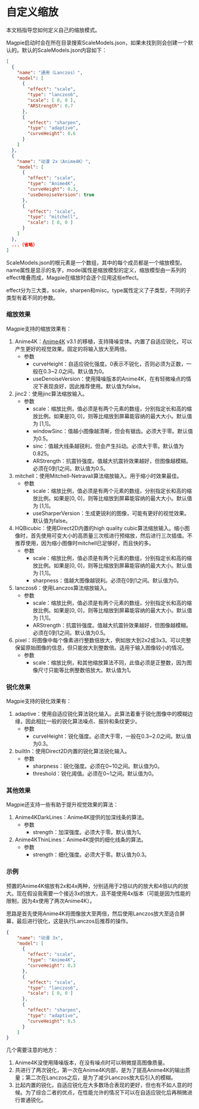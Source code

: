 # 自定义缩放

本文档指导您如何定义自己的缩放模式。

Magpie启动时会在所在目录搜索ScaleModels.json，如果未找到则会创建一个默认的。默认的ScaleModels.json内容如下：

```json
[
  {
    "name": "通用（Lanczos）",
    "model": [
      {
        "effect": "scale",
        "type": "lanczos6",
        "scale": [ 0, 0 ],
        "ARStrength": 0.7
      },
      {
        "effect": "sharpen",
        "type": "adaptive",
        "curveHeight": 0.6
      }
    ]
  },
  {
    "name": "动漫 2x（Anime4K）",
    "model": [
      {
        "effect": "scale",
        "type": "Anime4K",
        "curveHeight": 0.3,
        "useDenoiseVersion": true
      },
      {
        "effect": "scale",
        "type": "mitchell",
        "scale": [ 0, 0 ]
      }
    ]
  },
  ...（省略）
]
```

ScaleModels.json的根元素是一个数组，其中的每个成员都是一个缩放模型。name属性是显示的名字，model属性是缩放模型的定义，缩放模型由一系列的effect堆叠而成，Magpie在缩放时会逐个应用这些effect。

effect分为三大类，scale，sharpen和misc。type属性定义了子类型，不同的子类型有着不同的参数。

### 缩放效果

Magpie支持的缩放效果有：

1. Anime4K：[Anime4K](https://github.com/bloc97/Anime4K) v3.1 的移植，支持降噪变体。内置了自适应锐化，可以产生更好的视觉效果。固定的将输入放大至两倍。
   * 参数
     * curveHeight：自适应锐化强度。0表示不锐化，否则必须为正数，一般在0.3~2.0之间。默认值为0。
     * useDenoiseVersion：使用降噪版本的Anime4K，在有轻微噪点的情况下表现良好，因此推荐使用。默认值为false。
4. jinc2：使用jinc算法缩放输入。
   * 参数
     * scale：缩放比例，值必须是有两个元素的数组，分别指定长和高的缩放比例。如果是[0, 0]，则等比缩放到屏幕能容纳的最大大小。默认值为 [1,1]。
     * windowSinc：值越小图像越清晰，但会有锯齿。必须大于零。默认值为0.5。
     * sinc：值越大线条越锐利，但会产生抖动。必须大于零。默认值为0.825。
     * ARStrength：抗震铃强度。值越大抗震铃效果越好，但图像越模糊。必须在0到1之间。默认值为0.5。
3. mitchell：使用Mitchell-Netravali算法缩放输入。用于缩小时效果最佳。
   * 参数
     * scale：缩放比例，值必须是有两个元素的数组，分别指定长和高的缩放比例。如果是[0, 0]，则等比缩放到屏幕能容纳的最大大小。默认值为 [1,1]。
     * useSharperVersion：生成更锐利的图像，可能有更好的视觉效果。默认值为false。
4. HQBicubic：使用Direct2D内置的high quality cubic算法缩放输入。缩小图像时，首先使用可变大小的高质量三次核进行预缩放，然后进行三次插值。不推荐使用，因为缩小图像时mitchell已足够好，而且快的多。
   * 参数
     * scale：缩放比例，值必须是有两个元素的数组，分别指定长和高的缩放比例。如果是[0, 0]，则等比缩放到屏幕能容纳的最大大小。默认值为 [1,1]。
     * sharpness：值越大图像越锐利。必须在0到1之间。默认值为0。
5. lanczos6：使用Lanczos算法缩放输入。
   * 参数
     * scale：缩放比例，值必须是有两个元素的数组，分别指定长和高的缩放比例。如果是[0, 0]，则等比缩放到屏幕能容纳的最大大小。默认值为 [1,1]。
     * ARStrength：抗震铃强度。值越大抗震铃效果越好，但图像越模糊。必须在0到1之间。默认值为0.5。
6. pixel：将图像中每个像素进行整数倍放大，例如放大到2x2或3x3。可以完整保留原始图像的信息，但只能放大到整数倍。适用于输入图像较小的情况。
   * 参数
     * scale：缩放比例，和其他缩放算法不同，此值必须是正整数，因为图像尺寸只能等比例整数倍放大。默认值为1。

### 锐化效果

Magpie支持的锐化效果有：

1. adaptive：使用自适应锐化算法锐化输入。此算法着重于锐化图像中的模糊边缘，因此相比一般的锐化算法噪点、振铃和条纹更少。
   * 参数
     * curveHeight：锐化强度。必须大于零，一般在0.3~2.0之间。默认值为0.3。
2. builtIn：使用Direct2D内置的锐化算法锐化输入。
   * 参数
     * sharpness：锐化强度。必须在0~10之间。默认值为0。
     * threshold：锐化阈值。必须在0~1之间。默认值为0。

### 其他效果

Magpie还支持一些有助于提升视觉效果的算法：

1. Anime4KDarkLines：Anime4K提供的加深线条的算法。
   * 参数
     * strength：加深强度。必须大于零。默认值为1。
2. Anime4KThinLines：Anime4K提供的细化线条的算法。
   * 参数
     * strength：细化强度。必须大于零。默认值为0.3。

### 示例

预置的Anime4K缩放有2x和4x两种，分别适用于2倍以内的放大和4倍以内的放大。现在假设我需要一个接近3x的放大，且不能使用4x版本（可能是因为性能的限制，因为4x使用了两次Anime4K）。

思路是首先使用Anime4K将图像放大至两倍，然后使用Lanczos放大至适合屏幕，最后进行锐化，这是执行Lanczos后推荐的操作。

```json
{
    "name": "动漫 3x",
    "model": [
      {
        "effect": "scale",
        "type": "Anime4K",
        "curveHeight": 0.3
      },
      {
        "effect": "scale",
        "type": "lanczos6",
        "scale": [ 0, 0 ]
      },
      {
        "effect": "sharpen",
        "type": "adaptive",
        "curveHeight": 0.5
      }
    ]
}
```

几个需要注意的地方：

1. Anime4K没使用降噪版本，在没有噪点时可以稍微提高图像质量。
2. 共进行了两次锐化，第一次在Anime4K内部，是为了提高Anime4K的输出质量；第二次在Lanczos之后，是为了减少Lanczos放大后引入的模糊。
3. 比起内置的锐化，自适应锐化在大多数场合表现的更好，但也有不如人意的时候。为了综合二者的优点，在性能允许的情况下可以在自适应锐化后再稍微进行普通锐化。